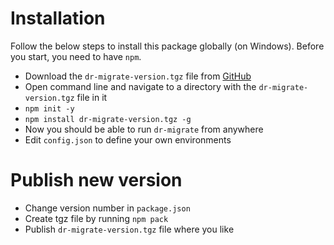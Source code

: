 
# Installation

Follow the below steps to install this package globally (on Windows). Before you start, you need to have `npm`.

- Download the `dr-migrate-version.tgz` file from [GitHub](https://github.com/decisionrules)
- Open command line and navigate to a directory with the `dr-migrate-version.tgz` file in it
- `npm init -y`
- `npm install dr-migrate-version.tgz -g`
- Now you should be able to run `dr-migrate` from anywhere
- Edit `config.json` to define your own environments


# Publish new version

- Change version number in `package.json`
- Create tgz file by running `npm pack`
- Publish `dr-migrate-version.tgz` file where you like

